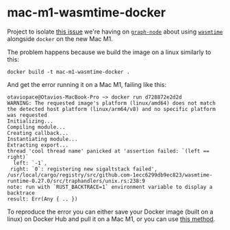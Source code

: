 # mac-m1-wasmtime-docker

Project to isolate [this issue](https://github.com/graphprotocol/graph-node/issues/2325) we're having on [`graph-node`](https://github.com/graphprotocol/graph-node) about using [`wasmtime`](https://github.com/bytecodealliance/wasmtime) alongside `docker` on the new Mac M1.

The problem happens because we build the image on a linux similarly to this:

```
docker build -t mac-m1-wasmtime-docker .
```

And get the error running it on a Mac M1, failing like this:

```
otaviopace@Otavios-MacBook-Pro ~> docker run d728872e2d2d
WARNING: The requested image's platform (linux/amd64) does not match the detected host platform (linux/arm64/v8) and no specific platform was requested
Initializing...
Compiling module...
Creating callback...
Instantiating module...
Extracting export...
thread 'cool thread name' panicked at 'assertion failed: `(left == right)`
  left: `-1`,
 right: `0`: registering new sigaltstack failed', /usr/local/cargo/registry/src/github.com-1ecc6299db9ec823/wasmtime-runtime-0.27.0/src/traphandlers/unix.rs:238:9
note: run with `RUST_BACKTRACE=1` environment variable to display a backtrace
result: Err(Any { .. })
```

To reproduce the error you can either save your Docker image (built on a linux) on Docker Hub and pull it on a Mac M1, or you can use [this method](https://stackoverflow.com/questions/24482822/how-to-share-my-docker-image-without-using-the-docker-hub/48856787#48856787).

